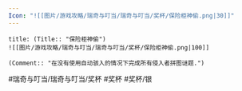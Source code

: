 ```yaml
---
Icon: "![[图片/游戏攻略/瑞奇与叮当/瑞奇与叮当/奖杯/保险柜神偷.png|30]]"
---
```

```ad-common-silver-trophy
title: (Title:: "保险柜神偷")
![[图片/游戏攻略/瑞奇与叮当/瑞奇与叮当/奖杯/保险柜神偷.png|100]]

(Comment:: "在没有使用自动骇入的情况下完成所有侵入者拼图谜题.")
```

#瑞奇与叮当/瑞奇与叮当/奖杯 #奖杯 #奖杯/银
